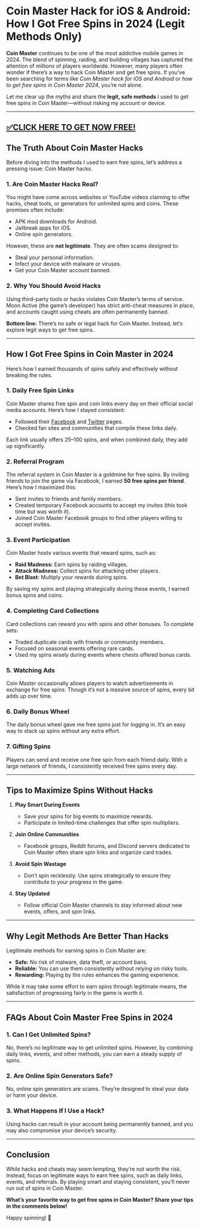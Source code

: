 # Coin Master Hack for iOS & Android: How I Got Free Spins in 2024 (Legit Methods Only)

**Coin Master** continues to be one of the most addictive mobile games in 2024. The blend of spinning, raiding, and building villages has captured the attention of millions of players worldwide. However, many players often wonder if there’s a way to hack Coin Master and get free spins. If you’ve been searching for terms like *Coin Master hack for iOS and Android* or *how to get free spins in Coin Master 2024*, you’re not alone. 

Let me clear up the myths and share the **legit, safe methods** I used to get free spins in Coin Master—without risking my account or device.

--------------------------------------------
[✅CLICK HERE TO GET NOW FREE!](https://freeforyou.xyz/coinmaster/)
--------------------------------------------

## **The Truth About Coin Master Hacks**

Before diving into the methods I used to earn free spins, let’s address a pressing issue: Coin Master hacks.

### **1. Are Coin Master Hacks Real?**
You might have come across websites or YouTube videos claiming to offer hacks, cheat tools, or generators for unlimited spins and coins. These promises often include:
- APK mod downloads for Android.
- Jailbreak apps for iOS.
- Online spin generators.

However, these are **not legitimate**. They are often scams designed to:
- Steal your personal information.
- Infect your device with malware or viruses.
- Get your Coin Master account banned.

### **2. Why You Should Avoid Hacks**
Using third-party tools or hacks violates Coin Master’s terms of service. Moon Active (the game’s developer) has strict anti-cheat measures in place, and accounts caught using cheats are often permanently banned. 

**Bottom line:** There’s no safe or legal hack for Coin Master. Instead, let’s explore legit ways to get free spins.

---

## **How I Got Free Spins in Coin Master in 2024**

Here’s how I earned thousands of spins safely and effectively without breaking the rules.

### **1. Daily Free Spin Links**
Coin Master shares free spin and coin links every day on their official social media accounts. Here’s how I stayed consistent:
- Followed their [Facebook](https://www.facebook.com/coinmaster) and [Twitter](https://twitter.com/coin_master) pages.
- Checked fan sites and communities that compile these links daily.
  
Each link usually offers 25–100 spins, and when combined daily, they add up significantly.

### **2. Referral Program**
The referral system in Coin Master is a goldmine for free spins. By inviting friends to join the game via Facebook, I earned **50 free spins per friend**. Here’s how I maximized this:
- Sent invites to friends and family members.
- Created temporary Facebook accounts to accept my invites (this took time but was worth it).
- Joined Coin Master Facebook groups to find other players willing to accept invites.

### **3. Event Participation**
Coin Master hosts various events that reward spins, such as:
- **Raid Madness:** Earn spins by raiding villages.
- **Attack Madness:** Collect spins for attacking other players.
- **Bet Blast:** Multiply your rewards during spins.

By saving my spins and playing strategically during these events, I earned bonus spins and coins.

### **4. Completing Card Collections**
Card collections can reward you with spins and other bonuses. To complete sets:
- Traded duplicate cards with friends or community members.
- Focused on seasonal events offering rare cards.
- Used my spins wisely during events where chests offered bonus cards.

### **5. Watching Ads**
Coin Master occasionally allows players to watch advertisements in exchange for free spins. Though it’s not a massive source of spins, every bit adds up over time.

### **6. Daily Bonus Wheel**
The daily bonus wheel gave me free spins just for logging in. It’s an easy way to stack up spins without any extra effort.

### **7. Gifting Spins**
Players can send and receive one free spin from each friend daily. With a large network of friends, I consistently received free spins every day.

---

## **Tips to Maximize Spins Without Hacks**

1. **Play Smart During Events**
   - Save your spins for big events to maximize rewards.
   - Participate in limited-time challenges that offer spin multipliers.

2. **Join Online Communities**
   - Facebook groups, Reddit forums, and Discord servers dedicated to Coin Master often share spin links and organize card trades.

3. **Avoid Spin Wastage**
   - Don’t spin recklessly. Use spins strategically to ensure they contribute to your progress in the game.

4. **Stay Updated**
   - Follow official Coin Master channels to stay informed about new events, offers, and spin links.

---

## **Why Legit Methods Are Better Than Hacks**

Legitimate methods for earning spins in Coin Master are:
- **Safe:** No risk of malware, data theft, or account bans.
- **Reliable:** You can use them consistently without relying on risky tools.
- **Rewarding:** Playing by the rules enhances the gaming experience.

While it may take some effort to earn spins through legitimate means, the satisfaction of progressing fairly in the game is worth it.

---

## **FAQs About Coin Master Free Spins in 2024**

### **1. Can I Get Unlimited Spins?**
No, there’s no legitimate way to get unlimited spins. However, by combining daily links, events, and other methods, you can earn a steady supply of spins.

### **2. Are Online Spin Generators Safe?**
No, online spin generators are scams. They’re designed to steal your data or harm your device.

### **3. What Happens If I Use a Hack?**
Using hacks can result in your account being permanently banned, and you may also compromise your device’s security.

---

## **Conclusion**

While hacks and cheats may seem tempting, they’re not worth the risk. Instead, focus on legitimate ways to earn free spins, such as daily links, events, and referrals. By playing smart and staying consistent, you’ll never run out of spins in Coin Master.

**What’s your favorite way to get free spins in Coin Master? Share your tips in the comments below!** 

Happy spinning! 🎰

